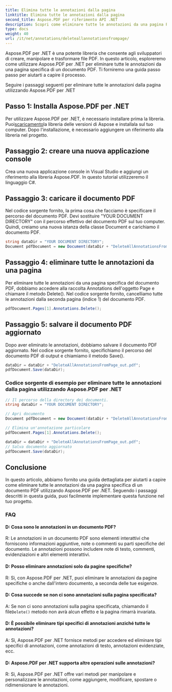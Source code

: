 ```yaml
---
title: Elimina tutte le annotazioni dalla pagina
linktitle: Elimina tutte le annotazioni dalla pagina
second_title: Aspose.PDF per riferimento API .NET
description: Scopri come eliminare tutte le annotazioni da una pagina PDF con Aspose.PDF per .NET utilizzando questa guida dettagliata.
type: docs
weight: 40
url: /it/net/annotations/deleteallannotationsfrompage/
---
```

Aspose.PDF per .NET è una potente libreria che consente agli sviluppatori di creare, manipolare e trasformare file PDF. In questo articolo, esploreremo come utilizzare Aspose.PDF per .NET per eliminare tutte le annotazioni da una pagina specifica di un documento PDF. Ti forniremo una guida passo passo per aiutarti a capire il processo.

Seguire i passaggi seguenti per eliminare tutte le annotazioni dalla pagina utilizzando Aspose.PDF per .NET

## Passo 1: Installa Aspose.PDF per .NET

 Per utilizzare Aspose.PDF per .NET, è necessario installare prima la libreria. Puoi[scaricamento](https://releases.aspose.com/pdf/net/)la libreria delle versioni di Aspose e installala sul tuo computer. Dopo l'installazione, è necessario aggiungere un riferimento alla libreria nel progetto.

## Passaggio 2: creare una nuova applicazione console

Crea una nuova applicazione console in Visual Studio e aggiungi un riferimento alla libreria Aspose.PDF. In questo tutorial utilizzeremo il linguaggio C#.

## Passaggio 3: caricare il documento PDF

Nel codice sorgente fornito, la prima cosa che facciamo è specificare il percorso del documento PDF. Devi sostituire "YOUR DOCUMENT DIRECTORY" con il percorso effettivo del documento PDF sul tuo computer. Quindi, creiamo una nuova istanza della classe Document e carichiamo il documento PDF.

```csharp
string dataDir = "YOUR DOCUMENT DIRECTORY";
Document pdfDocument = new Document(dataDir + "DeleteAllAnnotationsFromPage.pdf");
```

## Passaggio 4: eliminare tutte le annotazioni da una pagina

Per eliminare tutte le annotazioni da una pagina specifica del documento PDF, dobbiamo accedere alla raccolta Annotations dell'oggetto Page e chiamare il metodo Delete(). Nel codice sorgente fornito, cancelliamo tutte le annotazioni dalla seconda pagina (indice 1) del documento PDF.

```csharp
pdfDocument.Pages[1].Annotations.Delete();
```

## Passaggio 5: salvare il documento PDF aggiornato

Dopo aver eliminato le annotazioni, dobbiamo salvare il documento PDF aggiornato. Nel codice sorgente fornito, specifichiamo il percorso del documento PDF di output e chiamiamo il metodo Save().

```csharp
dataDir = dataDir + "DeleteAllAnnotationsFromPage_out.pdf";
pdfDocument.Save(dataDir);
```

### Codice sorgente di esempio per eliminare tutte le annotazioni dalla pagina utilizzando Aspose.PDF per .NET

```csharp
// Il percorso della directory dei documenti.
string dataDir = "YOUR DOCUMENT DIRECTORY";

// Apri documento
Document pdfDocument = new Document(dataDir + "DeleteAllAnnotationsFromPage.pdf");

// Elimina un'annotazione particolare
pdfDocument.Pages[1].Annotations.Delete();

dataDir = dataDir + "DeleteAllAnnotationsFromPage_out.pdf";
// Salva documento aggiornato
pdfDocument.Save(dataDir);
``` 

## Conclusione

In questo articolo, abbiamo fornito una guida dettagliata per aiutarti a capire come eliminare tutte le annotazioni da una pagina specifica di un documento PDF utilizzando Aspose.PDF per .NET. Seguendo i passaggi descritti in questa guida, puoi facilmente implementare questa funzione nel tuo progetto.

### FAQ

#### D: Cosa sono le annotazioni in un documento PDF?

R: Le annotazioni in un documento PDF sono elementi interattivi che forniscono informazioni aggiuntive, note o commenti su parti specifiche del documento. Le annotazioni possono includere note di testo, commenti, evidenziazioni e altri elementi interattivi.

#### D: Posso eliminare annotazioni solo da pagine specifiche?

R: Sì, con Aspose.PDF per .NET, puoi eliminare le annotazioni da pagine specifiche o anche dall'intero documento, a seconda delle tue esigenze.

#### D: Cosa succede se non ci sono annotazioni sulla pagina specificata?

 A: Se non ci sono annotazioni sulla pagina specificata, chiamando il file`Delete()` metodo non avrà alcun effetto e la pagina rimarrà invariata.

#### D: È possibile eliminare tipi specifici di annotazioni anziché tutte le annotazioni?

A: Sì, Aspose.PDF per .NET fornisce metodi per accedere ed eliminare tipi specifici di annotazioni, come annotazioni di testo, annotazioni evidenziate, ecc.

#### D: Aspose.PDF per .NET supporta altre operazioni sulle annotazioni?

R: Sì, Aspose.PDF per .NET offre vari metodi per manipolare e personalizzare le annotazioni, come aggiungere, modificare, spostare o ridimensionare le annotazioni.